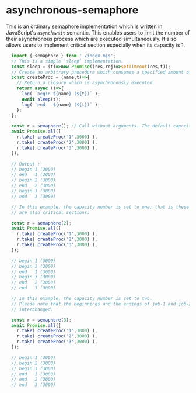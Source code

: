  asynchronous-semaphore
=========================

This is an ordinary semaphore implementation which is written in JavaScript's
`async`/`await` semantic. This enables users to limit the number of their
asynchronous process which are executed simultaneously. It also allows users to
implement critical section especially when its capacity is 1.


```javascript
  import { semaphore } from './index.mjs';
  // This is a simple `sleep` implementation.
  const sleep = (t)=>new Promise((res,rej)=>setTimeout(res,t));
  // Create an arbitrary procedure which consumes a specified amount of time.
  const createProc = (name,t)=>{
    // Return a closure which is asynchronously executed.
    return async ()=>{
      log( `begin ${name} (${t})` );
      await sleep(t);
      log( `end   ${name} (${t})` );
    };
  };
```

```javascript
  const r = semaphore(); // Call without arguments. The default capacity is 1.
  await Promise.all([
    r.take( createProc('1',3000) ),
    r.take( createProc('2',3000) ),
    r.take( createProc('3',3000) ),
  ]);

  // Output :
  // begin 1 (3000)
  // end   1 (3000)
  // begin 2 (3000)
  // end   2 (3000)
  // begin 3 (3000)
  // end   3 (3000)

  // In this example, the capacity number is set to one; that is these closures
  // are also critical sections.
```

```javascript
  const r = semaphore(2);
  await Promise.all([
    r.take( createProc('1',3000) ),
    r.take( createProc('2',3000) ),
    r.take( createProc('3',3000) ),
  ]);

  // begin 1 (3000)
  // begin 2 (3000)
  // end   1 (3000)
  // begin 3 (3000)
  // end   2 (3000)
  // end   3 (3000)

  // In this example, the capacity number is set to two.
  // Please note that the beginnings and the endings of job-1 and job-2 are
  // interchanged.
```

```javascript
  const r = semaphore(3);
  await Promise.all([
    r.take( createProc('1',3000) ),
    r.take( createProc('2',3000) ),
    r.take( createProc('3',3000) ),
  ]);

  // begin 1 (3000)
  // begin 2 (3000)
  // begin 3 (3000)
  // end   1 (3000)
  // end   2 (3000)
  // end   3 (3000)
```


